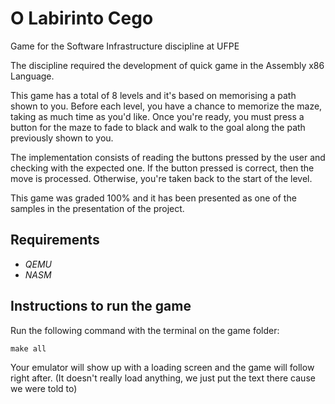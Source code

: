# O Labirinto Cego
Game for the Software Infrastructure discipline at UFPE

The discipline required the development of quick game in the Assembly x86 Language.

This game has a total of 8 levels and it's based on memorising a path shown to you.
Before each level, you have a chance to memorize the maze, taking as much time as you'd like.
Once you're ready, you must press a button for the maze to fade to black and walk to the goal along the path previously shown to you.

The implementation consists of reading the buttons pressed by the user and checking with the expected one.
If the button pressed is correct, then the move is processed.
Otherwise, you're taken back to the start of the level.

This game was graded 100% and it has been presented as one of the samples in the presentation of the project.

## Requirements

- _QEMU_
- _NASM_

## Instructions to run the game

Run the following command with the terminal on the game folder:

```
make all
```

Your emulator will show up with a loading screen and the game will follow right after.
(It doesn't really load anything, we just put the text there cause we were told to)
